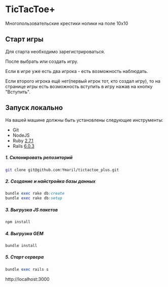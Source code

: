 # TicTacToe+

Многопользовательские крестики нолики на поле 10x10

## Старт игры

Для старта необходимо зарегистрироваться.

После выбрать или создать игру.

Если в игре уже есть два игрока - есть возможность наблюдать.

Если второго игрока ещё нет(первый игрок тот, кто создал игру), то на странице игры есть возможность вступить в игру нажав на кнопку "Вступить".

## Запуск локально

На вашей машине должны быть установлены следующие инструменты:

- Git
- NodeJS
- Ruby [2.7.1](https://github.com/Ymaril/tictactoe_plus/blob/master/.ruby-version#L1)
- Rails [6.0.3](https://github.com/Ymaril/tictactoe_plus/blob/master/Gemfile#L7)

##### 1. Склонировать репозиторий

```bash
git clone git@github.com:Ymaril/tictactoe_plus.git
```

##### 2. Создание и найстройка базы данных

```ruby
bundle exec rake db:create
bundle exec rake db:setup
```

##### 3. Выгрузка JS пакетов

```ruby
npm install
```
##### 4. Выгрузка GEM

```ruby
bundle install
```

##### 5. Старт сервера

```ruby
bundle exec rails s
```

http://localhost:3000